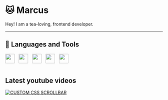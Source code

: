 # 🐱 Marcus

Hey! I am a tea-loving, frontend developer.

---
## 🧰 Languages and Tools
<!-- Skills & Tools -->
<img align="left" width="30px" style="padding-right:10px" src="https://cdn.jsdelivr.net/gh/devicons/devicon/icons/nextjs/nextjs-original.svg" />
<img align="left" width="30px" style="padding-right:10px" src="https://cdn.jsdelivr.net/gh/devicons/devicon/icons/javascript/javascript-plain.svg" />
<img align="left" width="30px" style="padding-right:10px" src="https://cdn.jsdelivr.net/gh/devicons/devicon/icons/nodejs/nodejs-original.svg" />
<img align="left" width="30px" style="padding-right:10px" src="https://cdn.jsdelivr.net/gh/devicons/devicon/icons/react/react-original.svg" />
<img align="left" width="30px" style="padding-right:10px" src="https://cdn.jsdelivr.net/gh/devicons/devicon/icons/lua/lua-original.svg" />
<br /><br/>

# 

## Latest youtube videos
<!-- BEGIN YOUTUBE-CARDS -->
[![CUSTOM CSS SCROLLBAR](https://ytcards.demolab.com/?id=XwSQM0UrKLA&title=CUSTOM+CSS+SCROLLBAR&lang=en&timestamp=1666454429&background_color=%230d1117&title_color=%23ffffff&stats_color=%23dedede&width=250 "CUSTOM CSS SCROLLBAR")](https://www.youtube.com/watch?v=XwSQM0UrKLA)
<!-- END YOUTUBE-CARDS -->
